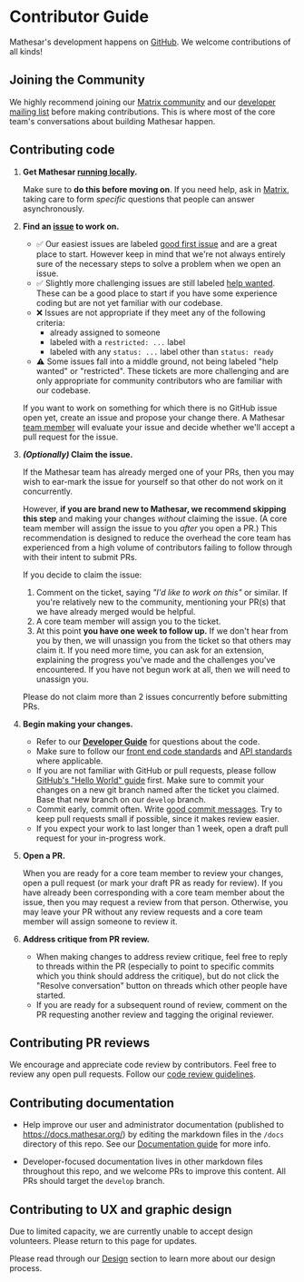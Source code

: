 # Contributor Guide

Mathesar's development happens on [GitHub](https://github.com/centerofci/mathesar). We welcome contributions of all kinds!

## Joining the Community

We highly recommend joining our [Matrix community](https://wiki.mathesar.org/en/community/matrix) and our [developer mailing list](https://wiki.mathesar.org/en/community/mailing-lists) before making contributions. This is where most of the core team's conversations about building Mathesar happen.

## Contributing code

1. **Get Mathesar [running locally](./DEVELOPER_GUIDE.md#local-development-setup).**

    Make sure to **do this before moving on**. If you need help, ask in [Matrix](https://wiki.mathesar.org/en/community/matrix), taking care to form *specific* questions that people can answer asynchronously.

1. **Find an [issue](https://github.com/centerofci/mathesar/issues) to work on.**

    - ✅ Our easiest issues are labeled [good first issue](https://github.com/centerofci/mathesar/issues?q=is%3Aopen+is%3Aissue+no%3Aassignee+label%3A%22good+first+issue%22) and are a great place to start. However keep in mind that we're not always entirely sure of the necessary steps to solve a problem when we open an issue.
    - ✅ Slightly more challenging issues are still labeled [help wanted](https://github.com/centerofci/mathesar/issues?q=is%3Aopen+is%3Aissue+no%3Aassignee+label%3A%22help+wanted%22). These can be a good place to start if you have some experience coding but are not yet familiar with our codebase.
    - ❌ Issues are not appropriate if they meet any of the following criteria:
        - already assigned to someone
        - labeled with a `restricted: ...` label
        - labeled with any `status: ...` label other than `status: ready`
    - ⚠️ Some issues fall into a middle ground, not being labeled "help wanted" or "restricted". These tickets are more challenging and are only appropriate for community contributors who are familiar with our codebase.

    If you want to work on something for which there is no GitHub issue open yet, create an issue and propose your change there. A Mathesar [team member](https://wiki.mathesar.org/en/team) will evaluate your issue and decide whether we'll accept a pull request for the issue.

1. ***(Optionally)* Claim the issue.**

    If the Mathesar team has already merged one of your PRs, then you may wish to ear-mark the issue for yourself so that other do not work on it concurrently.

    However, **if you are brand new to Mathesar, we recommend skipping this step** and making your changes *without* claiming the issue. (A core team member will assign the issue to you *after* you open a PR.) This recommendation is designed to reduce the overhead the core team has experienced from a high volume of contributors failing to follow through with their intent to submit PRs.

    If you decide to claim the issue:

    1. Comment on the ticket, saying *"I'd like to work on this"* or similar. If you're relatively new to the community, mentioning your PR(s) that we have already merged would be helpful.
    1. A core team member will assign you to the ticket.
    1. At this point **you have one week to follow up.** If we don't hear from you by then, we will unassign you from the ticket so that others may claim it. If you need more time, you can ask for an extension, explaining the progress you've made and the challenges you've encountered. If you have not begun work at all, then we will need to unassign you.

    Please do not claim more than 2 issues concurrently before submitting PRs.

1. **Begin making your changes.**

    - Refer to our **[Developer Guide](./DEVELOPER_GUIDE.md)** for questions about the code.
    - Make sure to follow our [front end code standards][def] and [API standards](./mathesar/api/STANDARDS.md) where applicable.
    - If you are not familiar with GitHub or pull requests, please follow [GitHub's "Hello World" guide](https://guides.github.com/activities/hello-world/) first. Make sure to commit your changes on a new git branch named after the ticket you claimed. Base that new branch on our `develop` branch.
    - Commit early, commit often. Write [good commit messages](https://gist.github.com/robertpainsi/b632364184e70900af4ab688decf6f53). Try to keep pull requests small if possible, since it makes review easier.
    - If you expect your work to last longer than 1 week, open a draft pull request for your in-progress work.

1. **Open a PR.**

    When you are ready for a core team member to review your changes, open a pull request (or mark your draft PR as ready for review). If you have already been corresponding with a core team member about the issue, then you may request a review from that person. Otherwise, you may leave your PR without any review requests and a core team member will assign someone to review it.

1. **Address critique from PR review.**

    - When making changes to address review critique, feel free to reply to threads within the PR (especially to point to specific commits which you think should address the critique), but do not click the "Resolve conversation" button on threads which other people have started.
    - If you are ready for a subsequent round of review, comment on the PR requesting another review and tagging the original reviewer.

## Contributing PR reviews

We encourage and appreciate code review by contributors. Feel free to review any open pull requests. Follow our [code review guidelines](https://wiki.mathesar.org/en/engineering/code-review).

## Contributing documentation

- Help improve our user and administrator documentation (published to <https://docs.mathesar.org/>) by editing the markdown files in the `/docs` directory of this repo. See our [Documentation guide](./docs/README.md) for more info.

- Developer-focused documentation lives in other markdown files throughout this repo, and we welcome PRs to improve this content. All PRs should target the `develop` branch.

## Contributing to UX and graphic design

Due to limited capacity, we are currently unable to accept design volunteers. Please return to this page for updates.

Please read through our [Design](https://wiki.mathesar.org/en/design) section to learn more about our design process.

[def]: ./mathesar_ui/STANDARDS.md
